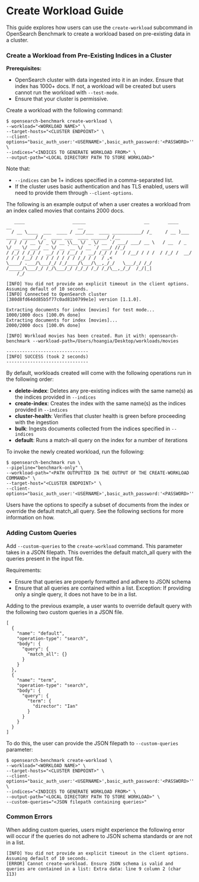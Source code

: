 # Create Workload Guide

This guide explores how users can use the `create-workload` subcommand in OpenSearch Benchmark to create a workload based on pre-existing data in a cluster.

### Create a Workload from Pre-Existing Indices in a Cluster

**Prerequisites:**
* OpenSearch cluster with data ingested into it in an index. Ensure that index has 1000+ docs. If not, a workload will be created but users cannot run the workload with `--test-mode`.
* Ensure that your cluster is permissive.

Create a workload with the following command:
```
$ opensearch-benchmark create-workload \
--workload="<WORKLOAD NAME>" \
--target-hosts="<CLUSTER ENDPOINT>" \
--client-options="basic_auth_user:'<USERNAME>',basic_auth_password:'<PASSWORD>'" \
--indices="<INDICES TO GENERATE WORKLOAD FROM>" \
--output-path="<LOCAL DIRECTORY PATH TO STORE WORKLOAD>"
```
Note that:
* `--indices` can be 1+ indices specified in a comma-separated list.
* If the cluster uses basic authentication and has TLS enabled, users will need to provide them through `--client-options`.

The following is an example output of when a user creates a workload from an index called movies that contains 2000 docs.

```
   ____                  _____                      __       ____                  __                         __
  / __ \____  ___  ____ / ___/___  ____ ___________/ /_     / __ )___  ____  _____/ /_  ____ ___  ____ ______/ /__
 / / / / __ \/ _ \/ __ \\__ \/ _ \/ __ `/ ___/ ___/ __ \   / __  / _ \/ __ \/ ___/ __ \/ __ `__ \/ __ `/ ___/ //_/
/ /_/ / /_/ /  __/ / / /__/ /  __/ /_/ / /  / /__/ / / /  / /_/ /  __/ / / / /__/ / / / / / / / / /_/ / /  / ,<
\____/ .___/\___/_/ /_/____/\___/\__,_/_/   \___/_/ /_/  /_____/\___/_/ /_/\___/_/ /_/_/ /_/ /_/\__,_/_/  /_/|_|
    /_/

[INFO] You did not provide an explicit timeout in the client options. Assuming default of 10 seconds.
[INFO] Connected to OpenSearch cluster [380d8fd64dd85b5f77c0ad81b0799e1e] version [1.1.0].

Extracting documents for index [movies] for test mode...      1000/1000 docs [100.0% done]
Extracting documents for index [movies]...                    2000/2000 docs [100.0% done]

[INFO] Workload movies has been created. Run it with: opensearch-benchmark --workload-path=/Users/hoangia/Desktop/workloads/movies

-------------------------------
[INFO] SUCCESS (took 2 seconds)
-------------------------------
```

By default, workloads created will come with the following operations run in the following order:
* **delete-index**: Deletes any pre-existing indices with the same name(s) as the indices provided in `--indices`
* **create-index**: Creates the index with the same name(s) as the indices provided in `--indices`
* **cluster-health**: Verifies that cluster health is green before proceeding with the ingestion
* **bulk**: Ingests documents collected from the indices specified in `--indices`
* **default**: Runs a match-all query on the index for a number of iterations

To invoke the newly created workload, run the following:
```
$ opensearch-benchmark run \
--pipeline="benchmark-only" \
--workload-path="<PATH OUTPUTTED IN THE OUTPUT OF THE CREATE-WORKLOAD COMMAND>" \
--target-host="<CLUSTER ENDPOINT>" \
--client-options="basic_auth_user:'<USERNAME>',basic_auth_password:'<PASSWORD>'"
```

Users have the options to specify a subset of documents from the index or override the default match_all query. See the following sections for more information on how.

### Adding Custom Queries
Add `--custom-queries` to the `create-workload` command. This parameter takes in a JSON filepath. This overrides the default match_all query with the queries present in the input file.

Requirements:
* Ensure that queries are properly formatted and adhere to JSON schema
* Ensure that all queries are contained within a list. Exception: If providing only a single query, it does not have to be in a list.

Adding to the previous example, a user wants to override default query with the following two custom queries in a JSON file.
```
[
  {
    "name": "default",
    "operation-type": "search",
    "body": {
      "query": {
        "match_all": {}
      }
    }
  },
  {
    "name": "term",
    "operation-type": "search",
    "body": {
      "query": {
        "term": {
          "director": "Ian"
        }
      }
    }
  }
]
```

To do this, the user can provide the JSON filepath to `--custom-queries` parameter:
```
$ opensearch-benchmark create-workload \
--workload="<WORKLOAD NAME>" \
--target-hosts="<CLUSTER ENDPOINT>" \
--client-options="basic_auth_user:'<USERNAME>',basic_auth_password:'<PASSWORD>'" \
--indices="<INDICES TO GENERATE WORKLOAD FROM>" \
--output-path="<LOCAL DIRECTORY PATH TO STORE WORKLOAD>" \
--custom-queries="<JSON filepath containing queries>"
```

### Common Errors
When adding custom queries, users might experience the following error will occur if the queries do not adhere to JSON schema standards or are not in a list.
```
[INFO] You did not provide an explicit timeout in the client options. Assuming default of 10 seconds.
[ERROR] Cannot create-workload. Ensure JSON schema is valid and queries are contained in a list: Extra data: line 9 column 2 (char 113)
```